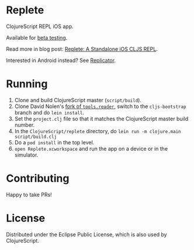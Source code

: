 # Replete

ClojureScript REPL iOS app.

Available for [beta testing](https://github.com/mfikes/replete/wiki/Beta).

Read more in blog post: [Replete: A Standalone iOS CLJS REPL](http://blog.fikesfarm.com/posts/2015-06-27-replete-a-standalone-ios-cljs-repl.html).

Interested in Android instead? See [Replicator](https://github.com/tahmidsadik112/Replicator).

# Running

1. Clone and build ClojureScript master (`script/build`).
2. Clone David Nolen's [fork of `tools.reader`](https://github.com/swannodette/tools.reader), switch to the `cljs-bootstrap` branch and do `lein install`.
3. Set the `project.clj` file so that it matches the ClojureScript master build number.
4. In the `ClojureScript/replete` directory, do `lein run -m clojure.main script/build.clj`
5. Do a `pod install` in the top level.
6. `open Replete.xcworkspace` and run the app on a device or in the simulator.

# Contributing

Happy to take PRs!

# License

Distributed under the Eclipse Public License, which is also used by ClojureScript.
